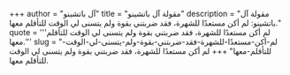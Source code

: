 +++
author = "آل باتشينو"
title = "مقولة آل باتشينو"
description = "مقولة آل باتشينو: لم أكن مستعدًا للشهرة، فقد ضربتني بقوة ولم يتسنى لي الوقت للتأقلم معها."
quote = '''لم أكن مستعدًا للشهرة، فقد ضربتني بقوة ولم يتسنى لي الوقت للتأقلم معها.'''
slug = "لم-أكن-مستعدًا-للشهرة-فقد-ضربتني-بقوة-ولم-يتسنى-لي-الوقت-للتأقلم-معها"
+++
لم أكن مستعدًا للشهرة، فقد ضربتني بقوة ولم يتسنى لي الوقت للتأقلم معها.
